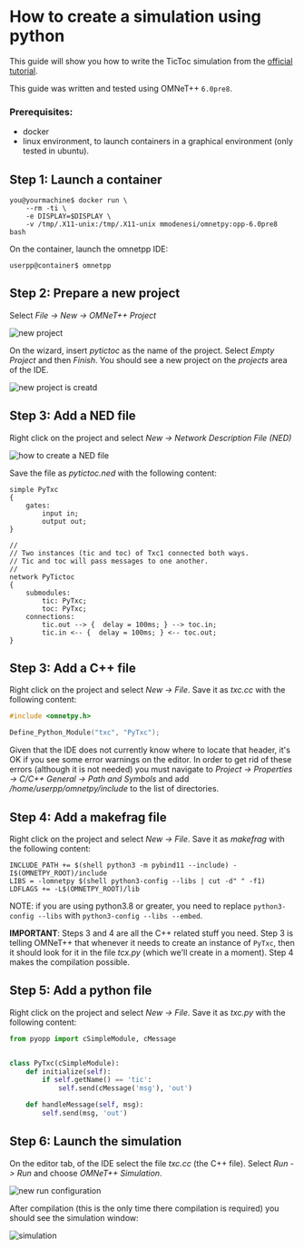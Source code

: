 # How to create a simulation using python

This guide will show you how to write the TicToc simulation from the [official
tutorial](https://docs.omnetpp.org/tutorials/tictoc/).

This guide was written and tested using OMNeT++ ``6.0pre8``.

### Prerequisites:

- docker
- linux environment, to launch containers in a graphical environment (only tested in ubuntu).


## Step 1: Launch a container


```
you@yourmachine$ docker run \
    --rm -ti \
    -e DISPLAY=$DISPLAY \
    -v /tmp/.X11-unix:/tmp/.X11-unix mmodenesi/omnetpy:opp-6.0pre8 bash
```

On the container, launch the omnetpp IDE:

```
userpp@container$ omnetpp
```


## Step 2: Prepare a new project

Select _File -> New -> OMNeT++ Project_

![new project](./img/new_project.png)


On the wizard, insert _pytictoc_ as the name of the project. Select _Empty Project_ and then
_Finish_. You should see a new project on the _projects_ area of the IDE.

![new project is creatd](./img/new_project_created.png)

## Step 3: Add a NED file

Right click on the project and select _New -> Network Description File (NED)_

![how to create a NED file](./img/new_ned_file.png)

Save the file as _pytictoc.ned_ with the following content:

```
simple PyTxc
{
    gates:
        input in;
        output out;
}

//
// Two instances (tic and toc) of Txc1 connected both ways.
// Tic and toc will pass messages to one another.
//
network PyTictoc
{
    submodules:
        tic: PyTxc;
        toc: PyTxc;
    connections:
        tic.out --> {  delay = 100ms; } --> toc.in;
        tic.in <-- {  delay = 100ms; } <-- toc.out;
}
```

## Step 3: Add a C++ file

Right click on the project and select _New -> File_. Save it as _txc.cc_ with the following
content:

```C++
#include <omnetpy.h>

Define_Python_Module("txc", "PyTxc");
```

Given that the IDE does not currently know where to locate that header, it's OK if you see some
error warnings on the editor. In order to get rid of these errors (although it is not needed) you
must navigate to _Project -> Properties -> C/C++ General -> Path and Symbols_ and add
_/home/userpp/omnetpy/include_ to the list of directories.

## Step 4: Add a makefrag file

Right click on the project and select _New -> File_. Save it as _makefrag_ with the following
content:

```make
INCLUDE_PATH += $(shell python3 -m pybind11 --include) -I$(OMNETPY_ROOT)/include
LIBS = -lomnetpy $(shell python3-config --libs | cut -d" " -f1)
LDFLAGS += -L$(OMNETPY_ROOT)/lib
```

NOTE: if you are using python3.8 or greater, you need to replace `python3-config --libs` with `python3-config --libs --embed`.

**IMPORTANT**: Steps 3 and 4 are all the C++ related stuff you need. Step 3 is telling OMNeT++
that whenever it needs to create an instance of ``PyTxc``, then it should look for it in the file
_tcx.py_ (which we'll create in a moment). Step 4 makes the compilation possible.


## Step 5: Add a python file

Right click on the project and select _New -> File_. Save it as _txc.py_ with the following
content:

```python
from pyopp import cSimpleModule, cMessage


class PyTxc(cSimpleModule):
    def initialize(self):
        if self.getName() == 'tic':
            self.send(cMessage('msg'), 'out')

    def handleMessage(self, msg):
        self.send(msg, 'out')
```

## Step 6: Launch the simulation

On the editor tab, of the IDE select the file _txc.cc_ (the C++ file). Select _Run -> Run_ and
choose _OMNeT++ Simulation_.

![new run configuration](./img/new_run.png)

After compilation (this is the only time there compilation is required) you should see the
simulation window:

![simulation](./img/simulation.png)
